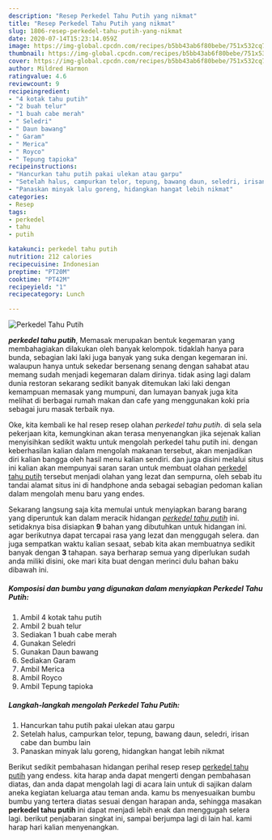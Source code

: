 ```yaml
---
description: "Resep Perkedel Tahu Putih yang nikmat"
title: "Resep Perkedel Tahu Putih yang nikmat"
slug: 1806-resep-perkedel-tahu-putih-yang-nikmat
date: 2020-07-14T15:23:14.059Z
image: https://img-global.cpcdn.com/recipes/b5bb43ab6f80bebe/751x532cq70/perkedel-tahu-putih-foto-resep-utama.jpg
thumbnail: https://img-global.cpcdn.com/recipes/b5bb43ab6f80bebe/751x532cq70/perkedel-tahu-putih-foto-resep-utama.jpg
cover: https://img-global.cpcdn.com/recipes/b5bb43ab6f80bebe/751x532cq70/perkedel-tahu-putih-foto-resep-utama.jpg
author: Mildred Harmon
ratingvalue: 4.6
reviewcount: 9
recipeingredient:
- "4 kotak tahu putih"
- "2 buah telur"
- "1 buah cabe merah"
- " Seledri"
- " Daun bawang"
- " Garam"
- " Merica"
- " Royco"
- " Tepung tapioka"
recipeinstructions:
- "Hancurkan tahu putih pakai ulekan atau garpu"
- "Setelah halus, campurkan telor, tepung, bawang daun, seledri, irisan cabe dan bumbu lain"
- "Panaskan minyak lalu goreng, hidangkan hangat lebih nikmat"
categories:
- Resep
tags:
- perkedel
- tahu
- putih

katakunci: perkedel tahu putih 
nutrition: 212 calories
recipecuisine: Indonesian
preptime: "PT20M"
cooktime: "PT42M"
recipeyield: "1"
recipecategory: Lunch

---
```



![Perkedel Tahu Putih](https://img-global.cpcdn.com/recipes/b5bb43ab6f80bebe/751x532cq70/perkedel-tahu-putih-foto-resep-utama.jpg)

<b><i>perkedel tahu putih</i></b>, Memasak merupakan bentuk kegemaran yang membahagiakan dilakukan oleh banyak kelompok. tidaklah hanya para bunda, sebagian laki laki juga banyak yang suka dengan kegemaran ini. walaupun hanya untuk sekedar bersenang senang dengan sahabat atau memang sudah menjadi kegemaran dalam dirinya. tidak asing lagi dalam dunia restoran sekarang sedikit banyak ditemukan laki laki dengan kemampuan memasak yang mumpuni, dan lumayan banyak juga kita melihat di berbagai rumah makan dan cafe yang menggunakan koki pria sebagai juru masak terbaik nya.

Oke, kita kembali ke hal resep resep olahan <i>perkedel tahu putih</i>. di sela sela pekerjaan kita, kemungkinan akan terasa menyenangkan jika sejenak kalian menyisihkan sedikit waktu untuk mengolah perkedel tahu putih ini. dengan keberhasilan kalian dalam mengolah makanan tersebut, akan menjadikan diri kalian bangga oleh hasil menu kalian sendiri. dan juga disini melalui situs ini kalian akan mempunyai saran saran untuk membuat olahan <u>perkedel tahu putih</u> tersebut menjadi olahan yang lezat dan sempurna, oleh sebab itu tandai alamat situs ini di handphone anda sebagai sebagian pedoman kalian dalam mengolah menu baru yang endes.




Sekarang langsung saja kita memulai untuk menyiapkan barang barang yang diperuntuk kan dalam meracik hidangan <u><i>perkedel tahu putih</i></u> ini. setidaknya bisa disiapkan <b>9</b> bahan yang dibutuhkan untuk hidangan ini. agar berikutnya dapat tercapai rasa yang lezat dan menggugah selera. dan juga sempatkan waktu kalian sesaat, sebab kita akan membuatnya sedikit banyak dengan <b>3</b> tahapan. saya berharap semua yang diperlukan sudah anda miliki disini, oke mari kita buat dengan merinci dulu bahan baku dibawah ini.

<!--inarticleads1-->

##### Komposisi dan bumbu yang digunakan dalam menyiapkan Perkedel Tahu Putih:

1. Ambil 4 kotak tahu putih
1. Ambil 2 buah telur
1. Sediakan 1 buah cabe merah
1. Gunakan  Seledri
1. Gunakan  Daun bawang
1. Sediakan  Garam
1. Ambil  Merica
1. Ambil  Royco
1. Ambil  Tepung tapioka




<!--inarticleads2-->

##### Langkah-langkah mengolah Perkedel Tahu Putih:

1. Hancurkan tahu putih pakai ulekan atau garpu
1. Setelah halus, campurkan telor, tepung, bawang daun, seledri, irisan cabe dan bumbu lain
1. Panaskan minyak lalu goreng, hidangkan hangat lebih nikmat




Berikut sedikit pembahasan hidangan perihal resep resep <u>perkedel tahu putih</u> yang endess. kita harap anda dapat mengerti dengan pembahasan diatas, dan anda dapat mengolah lagi di acara lain untuk di sajikan dalam aneka kegiatan keluarga atau teman anda. kamu bs menyesuaikan bumbu bumbu yang tertera diatas sesuai dengan harapan anda, sehingga masakan <b>perkedel tahu putih</b> ini dapat menjadi lebih enak dan menggugah selera lagi. berikut penjabaran singkat ini, sampai berjumpa lagi di lain hal. kami harap hari kalian menyenangkan.
